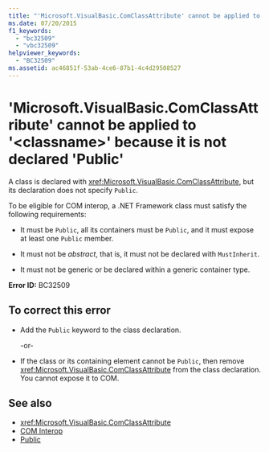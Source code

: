 ```yaml
---
title: "'Microsoft.VisualBasic.ComClassAttribute' cannot be applied to '<classname>' because it is not declared 'Public'"
ms.date: 07/20/2015
f1_keywords: 
  - "bc32509"
  - "vbc32509"
helpviewer_keywords: 
  - "BC32509"
ms.assetid: ac46851f-53ab-4ce6-87b1-4c4d29508527
---
```

# 'Microsoft.VisualBasic.ComClassAttribute' cannot be applied to '\<classname>' because it is not declared 'Public'
A class is declared with <xref:Microsoft.VisualBasic.ComClassAttribute>, but its declaration does not specify `Public`.  
  
 To be eligible for COM interop, a .NET Framework class must satisfy the following requirements:  
  
-   It must be `Public`, all its containers must be `Public`, and it must expose at least one `Public` member.  
  
-   It must not be *abstract*, that is, it must not be declared with `MustInherit`.  
  
-   It must not be generic or be declared within a generic container type.  
  
 **Error ID:** BC32509  
  
## To correct this error  
  
-   Add the `Public` keyword to the class declaration.  
  
     -or-  
  
-   If the class or its containing element cannot be `Public`, then remove <xref:Microsoft.VisualBasic.ComClassAttribute> from the class declaration. You cannot expose it to COM.  
  
## See also
- <xref:Microsoft.VisualBasic.ComClassAttribute>
- [COM Interop](../../visual-basic/programming-guide/com-interop/index.md)
- [Public](../../visual-basic/language-reference/modifiers/public.md)
